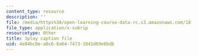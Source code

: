 ```yaml
---
content_type: resource
description: ''
file: /media/https%3A/open-learning-course-data-rc.s3.amazonaws.com/18-031-system-functions-and-the-laplace-transform-spring-2019/4e84bc0ea0c68a6474731841d69e6bdb_5HfMEUO9vlY.srt
file_type: application/x-subrip
resourcetype: Other
title: 3play caption file
uid: 4e84bc0e-a0c6-8a64-7473-1841d69e6bdb
---
```

